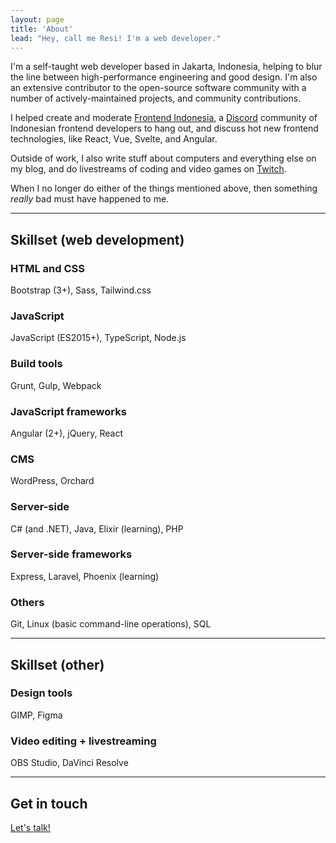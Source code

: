 ```yaml
---
layout: page
title: 'About'
lead: "Hey, call me Resi! I'm a web developer."
---
```


I'm a self-taught web developer based in Jakarta, Indonesia, helping to blur the line between high-performance engineering and good design. I'm also an extensive contributor to the open-source software community with a number of actively-maintained projects, and community contributions.

I helped create and moderate [Frontend Indonesia](https://feid.dev/), a [Discord](https://discord.com/) community of Indonesian frontend developers to hang out, and discuss hot new frontend technologies, like React, Vue, Svelte, and Angular.

Outside of work, I also write stuff about computers and everything else on my blog, and do livestreams of coding and video games on [Twitch](https://www.twitch.tv/resir014).

When I no longer do either of the things mentioned above, then something _really_ bad must have happened to me.

---

## Skillset (web development)

### HTML and CSS

Bootstrap (3+), Sass, Tailwind.css

### JavaScript

JavaScript (ES2015+), TypeScript, Node.js

### Build tools

Grunt, Gulp, Webpack

### JavaScript frameworks

Angular (2+), jQuery, React

### CMS

WordPress, Orchard

### Server-side

C# (and .NET), Java, Elixir (learning), PHP

### Server-side frameworks

Express, Laravel, Phoenix (learning)

### Others

Git, Linux (basic command-line operations), SQL

---

## Skillset (other)

### Design tools

GIMP, Figma

### Video editing + livestreaming

OBS Studio, DaVinci Resolve

---

## Get in touch

[Let's talk!](/contact)
